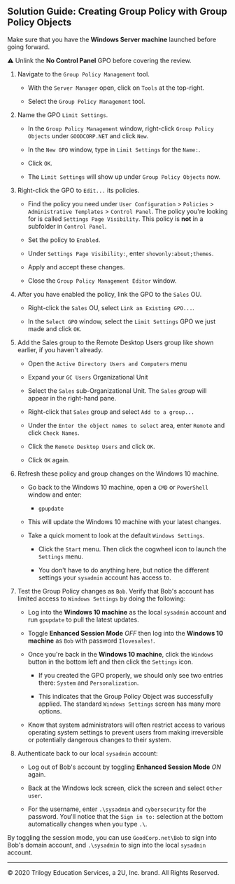## Solution Guide: Creating Group Policy with Group Policy Objects

Make sure that you have the **Windows Server machine** launched before going forward.

:warning: Unlink the **No Control Panel** GPO before covering the review.

1. Navigate to the `Group Policy Management` tool.

    - With the `Server Manager` open, click on `Tools` at the top-right.

    - Select the `Group Policy Management` tool.

2. Name the GPO `Limit Settings`.

    - In the `Group Policy Management` window, right-click `Group Policy Objects` under `GOODCORP.NET` and click `New`.

    - In the `New GPO` window, type in `Limit Settings` for the `Name:`.

    - Click `OK`.

    - The `Limit Settings` will show up under `Group Policy Objects` now.


3. Right-click the GPO to `Edit...` its policies.

    - Find the policy you need under `User Configuration` > `Policies` > `Administrative Templates` > `Control Panel`. The policy you're looking for is called `Settings Page Visibility`. This policy is **not** in a subfolder in `Control Panel`.

    - Set the policy to `Enabled`. 

    - Under `Settings Page Visibility:`, enter `showonly:about;themes`.

    - Apply and accept these changes. 

    - Close the `Group Policy Management Editor` window.

4. After you have enabled the policy, link the GPO to the `Sales` OU.

    - Right-click the `Sales` OU, select `Link an Existing GPO...`.

    - In the `Select GPO` window, select the `Limit Settings` GPO we just made and click `OK`.

5. Add the Sales group to the Remote Desktop Users group like shown earlier, if you haven't already.

    - Open the `Active Directory Users and Computers` menu

    - Expand your `GC Users` Organizational Unit

    - Select the `Sales` sub-Organizational Unit. The `Sales` _group_ will appear in the right-hand pane.

    - Right-click that `Sales` group and select `Add to a group...`

    - Under the `Enter the object names to select` area, enter `Remote` and click `Check Names`.

    - Click the `Remote Desktop Users` and click `OK`.

    - Click `OK` again.

6. Refresh these policy and group changes on the Windows 10 machine.

    - Go back to the Windows 10 machine, open a `CMD` or `PowerShell` window and enter:

        - `gpupdate`

    - This will update the Windows 10 machine with your latest changes.

    - Take a quick moment to look at the default `Windows Settings`.
 
       - Click the `Start` menu. Then click the cogwheel icon to launch the `Settings` menu. 

       - You don't have to do anything here, but notice the different settings your `sysadmin` account has access to. 


7. Test the Group Policy changes as `Bob`. Verify that Bob's account has limited access to `Windows Settings` by doing the following:

    - Log into the **Windows 10 machine** as the local `sysadmin` account and run `gpupdate` to pull the latest updates.

    - Toggle **Enhanced Session Mode** _OFF_ then log into the **Windows 10 machine** as `Bob` with password `Ilovesales!`.

    - Once you're back in the **Windows 10 machine**, click the `Windows` button in the bottom left and then click the `Settings` icon.

        - If you created the GPO properly, we should only see two entries there: `System` and `Personalization`. 

        - This indicates that the Group Policy Object was successfully applied. The standard `Windows Settings` screen has many more options.

    - Know that system administrators will often restrict access to various operating system settings to prevent users from making irreversible or potentially dangerous changes to their system. 

8.  Authenticate back to our local `sysadmin` account:

    - Log out of Bob's account by toggling **Enhanced Session Mode** _ON_ again.

    - Back at the Windows lock screen, click the screen and select `Other user`.

    - For the username, enter `.\sysadmin` and `cybersecurity` for the password. You'll notice that the `Sign in to:` selection at the bottom automatically changes when you type `.\`.

By toggling the session mode, you can use `GoodCorp.net\Bob` to sign into Bob's domain account, and `.\sysadmin` to sign into the local `sysadmin` account.

---
 © 2020 Trilogy Education Services, a 2U, Inc. brand. All Rights Reserved.
